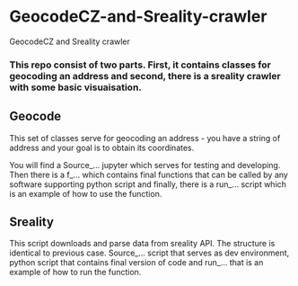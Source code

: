 # GeocodeCZ-and-Sreality-crawler
GeocodeCZ and Sreality crawler

### This repo consist of two parts. First, it contains classes for geocoding an address and second, there is a sreality crawler with some basic visuaisation.


## Geocode
This set of classes serve for geocoding an address -  you have a string of address and your goal is to obtain its coordinates.

You will find a Source_... jupyter which serves for testing and developing. Then there is a f_... which contains final functions that can be called by any software supporting python script and finally, there is a run_... script which is an example of how to use the function.

## Sreality
This script downloads and parse data from sreality API. The structure is identical to previous case. Source_... script that serves as dev environment, python script that contains final version of code and run_... that is an example of how to run the function. 
